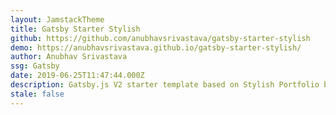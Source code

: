 ```yaml
---
layout: JamstackTheme
title: Gatsby Starter Stylish
github: https://github.com/anubhavsrivastava/gatsby-starter-stylish
demo: https://anubhavsrivastava.github.io/gatsby-starter-stylish/
author: Anubhav Srivastava
ssg: Gatsby
date: 2019-06-25T11:47:44.000Z
description: Gatsby.js V2 starter template based on Stylish Portfolio by startbootstrap
stale: false
---
```

